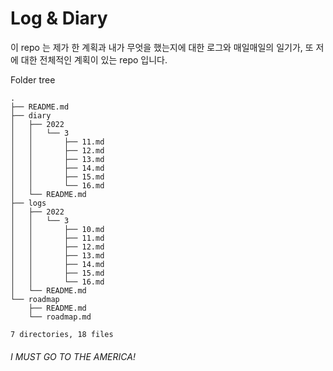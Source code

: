 # Log & Diary

이 repo 는 제가 한 계획과 내가 무엇을 했는지에 대한 로그와 매일매일의 일기가, 또 저에 대한 전체적인 계획이 있는 repo 입니다.

Folder tree

```tree
.
├── README.md
├── diary
│   ├── 2022
│   │   └── 3
│   │       ├── 11.md
│   │       ├── 12.md
│   │       ├── 13.md
│   │       ├── 14.md
│   │       ├── 15.md
│   │       └── 16.md
│   └── README.md
├── logs
│   ├── 2022
│   │   └── 3
│   │       ├── 10.md
│   │       ├── 11.md
│   │       ├── 12.md
│   │       ├── 13.md
│   │       ├── 14.md
│   │       ├── 15.md
│   │       └── 16.md
│   └── README.md
└── roadmap
    ├── README.md
    └── roadmap.md

7 directories, 18 files
```

###### I MUST GO TO THE AMERICA!
